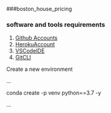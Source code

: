 ###boston_house_pricing

### software and tools requirements

1. [Github  Accounts](https://github.com)
2. [HerokuAccount](https://heroku.com)
3. [VSCodeIDE](https://code.visualstudio.com/)
4. [GitCLI](https://git-scm.com/book/en/v2/Getting-Started-The-Command-Line)

Create a new environment

...

conda create -p venv python==3.7 -y

...